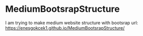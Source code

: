 # MediumBootsrapStructure
I am trying to make medium website structure with bootsrap
url: https://enesgokcek1.github.io/MediumBootsrapStructure/

